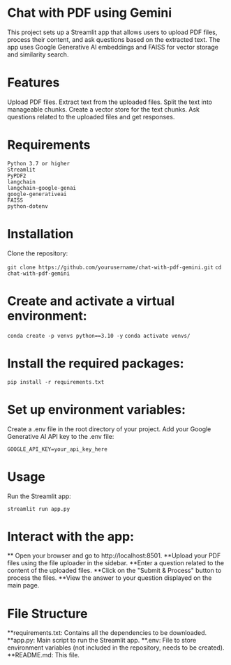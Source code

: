 # Chat with PDF using Gemini
This project sets up a Streamlit app that allows users to upload PDF files, process their content, and ask questions based on the extracted text. The app uses Google Generative AI embeddings and FAISS for vector storage and similarity search.

# Features
Upload PDF files.
Extract text from the uploaded files.
Split the text into manageable chunks.
Create a vector store for the text chunks.
Ask questions related to the uploaded files and get responses.

# Requirements
```
Python 3.7 or higher
Streamlit
PyPDF2
langchain
langchain-google-genai
google-generativeai
FAISS
python-dotenv
```

# Installation
Clone the repository:

``` git clone https://github.com/yourusername/chat-with-pdf-gemini.git ```
``` cd chat-with-pdf-gemini ```

# Create and activate a virtual environment:

``` conda create -p venvs python==3.10 -y ```
``` conda activate venvs/ ```

# Install the required packages:

``` pip install -r requirements.txt ```

# Set up environment variables:

Create a .env file in the root directory of your project.
Add your Google Generative AI API key to the .env file:

``` GOOGLE_API_KEY=your_api_key_here ```
# Usage
Run the Streamlit app:

``` streamlit run app.py ```

# Interact with the app:

** Open your browser and go to http://localhost:8501.
**Upload your PDF files using the file uploader in the sidebar.
**Enter a question related to the content of the uploaded files.
**Click on the "Submit & Process" button to process the files.
**View the answer to your question displayed on the main page.

# File Structure

**requirements.txt: Contains all the dependencies to be downloaded.
**app.py: Main script to run the Streamlit app.
**.env: File to store environment variables (not included in the repository, needs to be created).
**README.md: This file.
